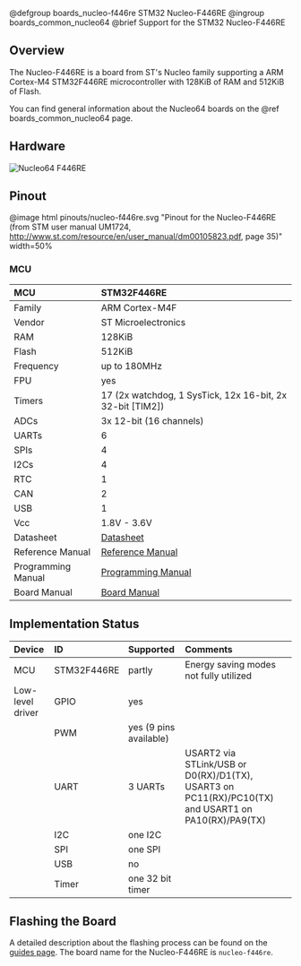 @defgroup    boards_nucleo-f446re STM32 Nucleo-F446RE
@ingroup     boards_common_nucleo64
@brief       Support for the STM32 Nucleo-F446RE

## Overview

The Nucleo-F446RE is a board from ST's Nucleo family supporting a ARM Cortex-M4
STM32F446RE microcontroller with 128KiB of RAM and 512KiB of Flash.

You can find general information about the Nucleo64 boards on the
@ref boards_common_nucleo64 page.

## Hardware

![Nucleo64 F446RE](http://www.open-electronics.org/wp-content/uploads/2015/08/Figura2-500x467.png)

## Pinout

@image html pinouts/nucleo-f446re.svg "Pinout for the Nucleo-F446RE (from STM user manual UM1724, http://www.st.com/resource/en/user_manual/dm00105823.pdf, page 35)" width=50%

### MCU

| MCU        | STM32F446RE       |
|:---------- |:----------------- |
| Family     | ARM Cortex-M4F    |
| Vendor     | ST Microelectronics |
| RAM        | 128KiB            |
| Flash      | 512KiB            |
| Frequency  | up to 180MHz      |
| FPU        | yes               |
| Timers     | 17 (2x watchdog, 1 SysTick, 12x 16-bit, 2x 32-bit [TIM2]) |
| ADCs       | 3x 12-bit (16 channels) |
| UARTs      | 6                 |
| SPIs       | 4                 |
| I2Cs       | 4                 |
| RTC        | 1                 |
| CAN        | 2                 |
| USB        | 1                 |
| Vcc        | 1.8V - 3.6V       |
| Datasheet  | [Datasheet](http://www.st.com/resource/en/datasheet/stm32f446re.pdf) |
| Reference Manual | [Reference Manual](https://www.st.com/resource/en/reference_manual/dm00135183.pdf) |
| Programming Manual | [Programming Manual](https://www.st.com/resource/en/programming_manual/dm00046982.pdf) |
| Board Manual   | [Board Manual](http://www.st.com/st-web-ui/static/active/en/resource/technical/document/user_manual/DM00105823.pdf)|

## Implementation Status

| Device | ID        | Supported | Comments  |
|:------------- |:------------- |:------------- |:------------- |
| MCU        | STM32F446RE   | partly    | Energy saving modes not fully utilized |
| Low-level driver | GPIO    | yes       | |
|        | PWM       | yes (9 pins available)    |  |
|        | UART      | 3 UARTs       | USART2 via STLink/USB or D0(RX)/D1(TX), USART3 on PC11(RX)/PC10(TX) and USART1 on PA10(RX)/PA9(TX) |
|        | I2C       | one I2C       | |
|        | SPI       | one SPI       | |
|        | USB       | no        | |
|        | Timer     | one 32 bit timer      | |

## Flashing the Board

A detailed description about the flashing process can be found on the
[guides page](https://guide.riot-os.org/board_specific/stm32/).
The board name for the Nucleo-F446RE is `nucleo-f446re`.
